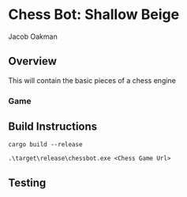# Chess Bot: Shallow Beige
Jacob Oakman

## Overview
This will contain the basic pieces of a chess engine

### Game

## Build Instructions
```
cargo build --release
```

```
.\target\release\chessbot.exe <Chess Game Url>
```

## Testing



